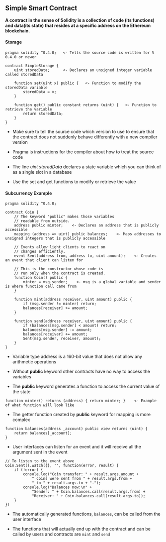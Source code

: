 ## Simple Smart Contract

**A contract in the sense of Solidity is a collection of code (its functions) and data(its state) that resides at a specific address on the Ethereum blockchain.**

#### Storage

```
pragma solidity ^0.4.0;   <- Tells the source code is written for V 0.4.0 or newer

contract SimpleStorage {
    uint storedData;      <- Declares an unsigned integer variable called storedData

    function set(uint x) public {   <- Function to modify the storedData variable
        storedData = x;
    }

    function get() public constant returns (uint) {   <- Function to retrieve the variable
        return storedData;
    }
}
```

- Make sure to tell the source code which version to use to ensure that the contract does not suddenly behave differently with a new compiler version

- Pragma is instructions for the compiler about how to treat the source code

- The line *uint storedData* declares a state variable which you can think of as a single slot in a database

- Use the set and get functions to modify or retrieve the value

#### Subcurrency Example

```
pragma solidity ^0.4.0;

contract Coin {
    // The keyword "public" makes those variables
    // readable from outside.
    address public minter;    <- Declares an address that is publicly accessible
    mapping (address => uint) public balances;    <- Maps addresses to unsigned integers that is publicly accessible

    // Events allow light clients to react on
    // changes efficiently.
    event Sent(address from, address to, uint amount);    <- Creates an event that client can listen for

    // This is the constructor whose code is
    // run only when the contract is created.
    function Coin() public {
        minter = msg.sender;    <- msg is a global variable and sender is where function call came from
    }

    function mint(address receiver, uint amount) public {
        if (msg.sender != minter) return;
        balances[receiver] += amount;
    }

    function send(address receiver, uint amount) public {
        if (balances[msg.sender] < amount) return;
        balances[msg.sender] -= amount;
        balances[receiver] += amount;
        Sent(msg.sender, receiver, amount);
    }
}
```

- Variable type address is a 160-bit value that does not allow any arithmetic operations

- Without **public** keyword other contracts have no way to access the variables

- The **public** keyword generates a function to access the current value of the state

```
function minter() returns (address) { return minter; }    <- Example of what function will look like
```

- The getter function created by **public** keyword for mapping is more complex

```
function balances(address _account) public view returns (uint) {
    return balances[_account];
}
```

- User interfaces can listen for an event and it will receive all the argument sent in the event

```
// To listen to the event above
Coin.Sent().watch({}, '', function(error, result) {
    if (!error) {
        console.log("Coin transfer: " + result.args.amount +
            " coins were sent from " + result.args.from +
            " to " + result.args.to + ".");
        console.log("Balances now:\n" +
            "Sender: " + Coin.balances.call(result.args.from) +
            "Receiver: " + Coin.balances.call(result.args.to));
    }
})
```

- The automatically generated functions, ```balances```, can be called from the user interface

- The functions that will actually end up with the contract and can be called by users and contracts are ```mint``` and ```send```


